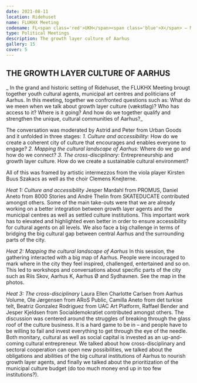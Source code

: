 ```yaml
---
date: 2021-08-11
location: Ridehuset
name: FLUKHX Meeting
codename: FL<span class='red'>UKH</span><span class='blue'>X</span> – Meeting
type: Political Meetings
description: The growth layer culture of Aarhus
gallery: 15
cover: 5
---
```


## THE GROWTH LAYER CULTURE OF AARHUS

_ In the grand and historic setting of Ridehuset, the FLUKHX Meeting brougt together youth cultural agents, municipal art centres and politicians of Aarhus. In this meeting, together we confronted questions such as: What do we meen when we talk about growth layer culture (vækstlag)? Who has access to it? Where is it going? And how do we together qualify and strengthen the unique, cultural communities of Aarhus?_

The conversation was moderated by Astrid and Peter from Urban Goods and it unfolded in three stages:
_1. Culture and accessibility:_ How do we create a coherent city of culture that encourages and enables everyone to engage?
_2. Mapping the cultural landscape of Aarhus:_ Where do we go and how do we connect?
_3. The cross-disciplinary:_ Entrepreneurship and growth layer culture. How do we create a sustainable cultural environment?

All of this was framed by artistic intermezzos from the viola player Kirsten Buus Szakacs as well as the choir Clemens Knejterne.

_Heat 1: Culture and accessibility_
Jesper Mardahl from PROMUS, Daniel Aneto from 8000 Stories and André Thelin from SKATEDUCATE contributed amongst others. Some of the main take-outs were that we are already working on a better integration between growth layer agents and the municipal centres as well as settled culture institutions. This important work has to elevated and highlighted even better in order to ensure accessibility for cultural agents on all levels. We also face a big challenge in terms of bridging the big cultural gap between central Aarhus and the surrounding parts of the city.

_Heat 2: Mapping the cultural landscape of Aarhus_
In this session, the gathering interacted with a big map of Aarhus. People were incouraged to mark where in the city they feel inspired, challenged, entertained and so on. This led to workshops and conversations about specific parts of the city such as Riis Skov, Aarhus K, Aarhus Ø and Sydhavnen. See the map in the photos.

_Heat 3: The cross-disciplinary_
Laura Ellen Charlotte Carlsen from Aarhus Volume, Ole Jørgensen from ARoS Public, Camilla Aneto from det turkise telt, Beatriz Gonzalez Rodriguez from UAC Art Platform, Raffael Bender and Jesper Kjeldsen from Socialdemokratiet contributed amongst others. The discussion was centered around the struggles of breaking through the glass roof of the culture business. It is a hard game to be in – and people have to be willing to fail and invest everything to get through the eye of the needle. Both monitary, cultural as well as social capital is invested as an up-and-coming cultural entrepreneur. We talked about how cross-disciplinary and sectoral cooperation can open new possibilities, we talked about the obligations and abilities of the big cultural institutions of Aarhus to nourish growth layer agents, and finally we talked about the prioritization of the municipal culture budget (do too much money end up in too few institutions?).
